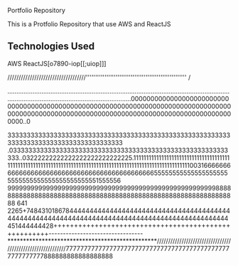  Portfolio Repository

This is a Protfolio Repository that use AWS and ReactJS

## Technologies Used

AWS
ReactJS[o7890-iop[[;uiop]]]















///////////////////////////////////''''''''''''''''''''''''''''''''''''''''''''''''''''''
/



































.................................................................................................................................................................................................00000000000000000000000000000000000000000000000000000000000000000000000000000000000000000000000000000000000000000000000000000000000000000000000..0

































































3333333333333333333333333333333333333333333333333333333333333333333333333333333333333333
.033333333333333333333333333333333333333333333333333333333333..03222222222222222222222222225.111111111111111111111111111111111111111111111111111111111111111111111111111111111111111111111111111111111111110031666666666666666666666666666666666666666666666555555555555555555555555555555555555555555551555556
9999999999999999999999999999999999999999999999999999998888888888888888888888888888888888888888888888888888888888888888
641
2265+74843101867844444444444444444444444444444444444444444444444444444444444444444444444444444444444444444444444451444444428+++++++++++++++++++++++++++++++++++++++++++++++++++++---------------------------------************************************************///////////////////////////////////////////////////////////7777777777777777777777777777777777777777777777777777777888888888888888888